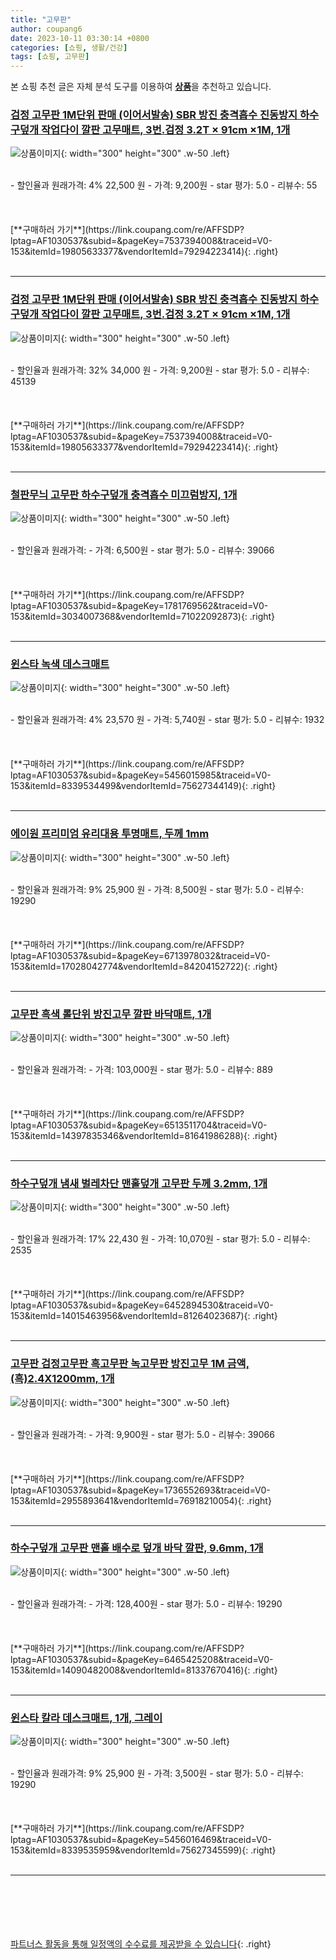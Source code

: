 ```yaml
---
title: "고무판"
author: coupang6
date: 2023-10-11 03:30:14 +0800
categories: [쇼핑, 생활/건강]
tags: [쇼핑, 고무판]
---
```


본 쇼핑 추천 글은 자체 분석 도구를 이용하여 [**상품**](https://link.coupang.com/a/bao1ui)을 추천하고 있습니다.

### [검정 고무판 1M단위 판매 (이어서발송) SBR 방진 충격흡수 진동방지 하수구덮개 작업다이 깔판 고무매트, 3번.검정 3.2T × 91cm ×1M, 1개](https://link.coupang.com/re/AFFSDP?lptag=AF1030537&subid=&pageKey=7537394008&traceid=V0-153&itemId=19805633377&vendorItemId=79294223414)

![상품이미지](https://thumbnail6.coupangcdn.com/thumbnails/remote/230x230ex/image/vendor_inventory/bc9b/3faff36e4388501ee480cd013c910c5a1c6fd9080e9888f84352c434426e.jpeg){: width="300" height="300" .w-50 .left}


<br>
- 할인율과 원래가격: 4%  22,500   원
- 가격: 9,200원
- star 평가: 5.0
- 리뷰수: 55
<br>
<br>
<br>
<br>
[**구매하러 가기**](https://link.coupang.com/re/AFFSDP?lptag=AF1030537&subid=&pageKey=7537394008&traceid=V0-153&itemId=19805633377&vendorItemId=79294223414){: .right}
<br>
<br>

---

### [검정 고무판 1M단위 판매 (이어서발송) SBR 방진 충격흡수 진동방지 하수구덮개 작업다이 깔판 고무매트, 3번.검정 3.2T × 91cm ×1M, 1개](https://link.coupang.com/re/AFFSDP?lptag=AF1030537&subid=&pageKey=7537394008&traceid=V0-153&itemId=19805633377&vendorItemId=79294223414)

![상품이미지](https://thumbnail6.coupangcdn.com/thumbnails/remote/230x230ex/image/vendor_inventory/bc9b/3faff36e4388501ee480cd013c910c5a1c6fd9080e9888f84352c434426e.jpeg){: width="300" height="300" .w-50 .left}


<br>
- 할인율과 원래가격: 32%  34,000   원
- 가격: 9,200원
- star 평가: 5.0
- 리뷰수: 45139
<br>
<br>
<br>
<br>
[**구매하러 가기**](https://link.coupang.com/re/AFFSDP?lptag=AF1030537&subid=&pageKey=7537394008&traceid=V0-153&itemId=19805633377&vendorItemId=79294223414){: .right}
<br>
<br>

---

### [철판무늬 고무판 하수구덮개 충격흡수 미끄럼방지, 1개](https://link.coupang.com/re/AFFSDP?lptag=AF1030537&subid=&pageKey=1781769562&traceid=V0-153&itemId=3034007368&vendorItemId=71022092873)

![상품이미지](https://thumbnail8.coupangcdn.com/thumbnails/remote/230x230ex/image/vendor_inventory/b6cc/53fcaaca100a244089afc3f6da617f95f5de8a62cbb89043215583739373.jpg){: width="300" height="300" .w-50 .left}


<br>
- 할인율과 원래가격: 
- 가격: 6,500원
- star 평가: 5.0
- 리뷰수: 39066
<br>
<br>
<br>
<br>
[**구매하러 가기**](https://link.coupang.com/re/AFFSDP?lptag=AF1030537&subid=&pageKey=1781769562&traceid=V0-153&itemId=3034007368&vendorItemId=71022092873){: .right}
<br>
<br>

---

### [윈스타 녹색 데스크매트](https://link.coupang.com/re/AFFSDP?lptag=AF1030537&subid=&pageKey=5456015985&traceid=V0-153&itemId=8339534499&vendorItemId=75627344149)

![상품이미지](https://thumbnail7.coupangcdn.com/thumbnails/remote/230x230ex/image/rs_quotation_api/qltahetj/53eb11bd9ae7402c9461d46a4fa32fa7.jpg){: width="300" height="300" .w-50 .left}


<br>
- 할인율과 원래가격: 4%  23,570   원
- 가격: 5,740원
- star 평가: 5.0
- 리뷰수: 1932
<br>
<br>
<br>
<br>
[**구매하러 가기**](https://link.coupang.com/re/AFFSDP?lptag=AF1030537&subid=&pageKey=5456015985&traceid=V0-153&itemId=8339534499&vendorItemId=75627344149){: .right}
<br>
<br>

---

### [에이원 프리미엄 유리대용 투명매트, 두께 1mm](https://link.coupang.com/re/AFFSDP?lptag=AF1030537&subid=&pageKey=6713978032&traceid=V0-153&itemId=17028042774&vendorItemId=84204152722)

![상품이미지](https://thumbnail9.coupangcdn.com/thumbnails/remote/230x230ex/image/vendor_inventory/1b06/3359615e8ff48b12d89b6a306698395d6fa70cfde5c2ea8f86e9aead5b13.jpg){: width="300" height="300" .w-50 .left}


<br>
- 할인율과 원래가격: 9%  25,900   원
- 가격: 8,500원
- star 평가: 5.0
- 리뷰수: 19290
<br>
<br>
<br>
<br>
[**구매하러 가기**](https://link.coupang.com/re/AFFSDP?lptag=AF1030537&subid=&pageKey=6713978032&traceid=V0-153&itemId=17028042774&vendorItemId=84204152722){: .right}
<br>
<br>

---

### [고무판 흑색 롤단위 방진고무 깔판 바닥매트, 1개](https://link.coupang.com/re/AFFSDP?lptag=AF1030537&subid=&pageKey=6513511704&traceid=V0-153&itemId=14397835346&vendorItemId=81641986288)

![상품이미지](https://thumbnail8.coupangcdn.com/thumbnails/remote/230x230ex/image/vendor_inventory/5348/de5f0960ab610358fce6260c99b50a7b365f76e5f5f1f84bba7be4463e4c.png){: width="300" height="300" .w-50 .left}


<br>
- 할인율과 원래가격: 
- 가격: 103,000원
- star 평가: 5.0
- 리뷰수: 889
<br>
<br>
<br>
<br>
[**구매하러 가기**](https://link.coupang.com/re/AFFSDP?lptag=AF1030537&subid=&pageKey=6513511704&traceid=V0-153&itemId=14397835346&vendorItemId=81641986288){: .right}
<br>
<br>

---

### [하수구덮개 냄새 벌레차단 맨홀덮개 고무판 두께 3.2mm, 1개](https://link.coupang.com/re/AFFSDP?lptag=AF1030537&subid=&pageKey=6452894530&traceid=V0-153&itemId=14015463956&vendorItemId=81264023687)

![상품이미지](https://thumbnail6.coupangcdn.com/thumbnails/remote/230x230ex/image/vendor_inventory/ee49/dc5651d0d5bfab650769ea6882a22b35c427e2264c40d31365bd5bd0c188.png){: width="300" height="300" .w-50 .left}


<br>
- 할인율과 원래가격: 17%  22,430   원
- 가격: 10,070원
- star 평가: 5.0
- 리뷰수: 2535
<br>
<br>
<br>
<br>
[**구매하러 가기**](https://link.coupang.com/re/AFFSDP?lptag=AF1030537&subid=&pageKey=6452894530&traceid=V0-153&itemId=14015463956&vendorItemId=81264023687){: .right}
<br>
<br>

---

### [고무판 검정고무판 흑고무판 녹고무판 방진고무 1M 금액, (흑)2.4X1200mm, 1개](https://link.coupang.com/re/AFFSDP?lptag=AF1030537&subid=&pageKey=1736552693&traceid=V0-153&itemId=2955893641&vendorItemId=76918210054)

![상품이미지](https://thumbnail10.coupangcdn.com/thumbnails/remote/230x230ex/image/vendor_inventory/1f84/8e1e6a9aa995ed6f33820ab9fdc49a61c7fb8f2b9b81960f37a96edb21ea.jpg){: width="300" height="300" .w-50 .left}


<br>
- 할인율과 원래가격: 
- 가격: 9,900원
- star 평가: 5.0
- 리뷰수: 39066
<br>
<br>
<br>
<br>
[**구매하러 가기**](https://link.coupang.com/re/AFFSDP?lptag=AF1030537&subid=&pageKey=1736552693&traceid=V0-153&itemId=2955893641&vendorItemId=76918210054){: .right}
<br>
<br>

---

### [하수구덮개 고무판 맨홀 배수로 덮개 바닥 깔판, 9.6mm, 1개](https://link.coupang.com/re/AFFSDP?lptag=AF1030537&subid=&pageKey=6465425208&traceid=V0-153&itemId=14090482008&vendorItemId=81337670416)

![상품이미지](https://thumbnail10.coupangcdn.com/thumbnails/remote/230x230ex/image/vendor_inventory/faac/b6551ef1adf3b30af135f02822615befa8b17cefbf418addb34647560490.png){: width="300" height="300" .w-50 .left}


<br>
- 할인율과 원래가격: 
- 가격: 128,400원
- star 평가: 5.0
- 리뷰수: 19290
<br>
<br>
<br>
<br>
[**구매하러 가기**](https://link.coupang.com/re/AFFSDP?lptag=AF1030537&subid=&pageKey=6465425208&traceid=V0-153&itemId=14090482008&vendorItemId=81337670416){: .right}
<br>
<br>

---

### [윈스타 칼라 데스크매트, 1개, 그레이](https://link.coupang.com/re/AFFSDP?lptag=AF1030537&subid=&pageKey=5456016469&traceid=V0-153&itemId=8339535959&vendorItemId=75627345599)

![상품이미지](https://thumbnail10.coupangcdn.com/thumbnails/remote/230x230ex/image/retail/images/2021/05/04/17/1/01c4fe0d-9351-4fba-8ee6-847f0838d97a.jpg){: width="300" height="300" .w-50 .left}


<br>
- 할인율과 원래가격: 9%  25,900   원
- 가격: 3,500원
- star 평가: 5.0
- 리뷰수: 19290
<br>
<br>
<br>
<br>
[**구매하러 가기**](https://link.coupang.com/re/AFFSDP?lptag=AF1030537&subid=&pageKey=5456016469&traceid=V0-153&itemId=8339535959&vendorItemId=75627345599){: .right}
<br>
<br>

---
<br><br><br><br><br> [파트너스 활동을 통해 일정액의 수수료를 제공받을 수 있습니다](https://link.coupang.com/a/bao1ui){: .right}